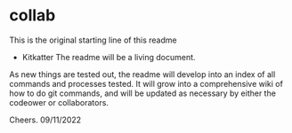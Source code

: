 # collab

This is the original starting line of this readme

- Kitkatter
 The readme will be a living document.
 
 As new things are tested out, the readme will develop into an index of all commands and processes tested. It will grow into a comprehensive wiki of how to do git commands, and will be updated as necessary by either the codeower or collaborators.
 
 Cheers. 09/11/2022
